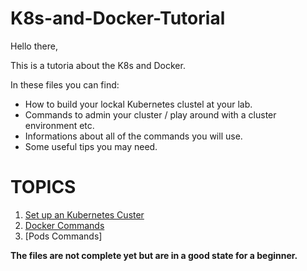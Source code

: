 # K8s-and-Docker-Tutorial

Hello there,

This is a tutoria about the K8s and Docker.

In these files you can find:

- How to build your lockal Kubernetes clustel at your lab.
- Commands to admin your cluster / play around with a cluster environment etc.
- Informations about all of the commands you will use.
- Some useful tips you may need.

# TOPICS 
1) [Set up an Kubernetes Custer](https://github.com/sifisKoen/K8s-and-Docker-Tutorials/blob/master/SetUpK8sLockalLab)
2) [Docker Commands](https://github.com/sifisKoen/K8s-and-Docker-Tutorials/blob/master/DockerCommands)
3) [Pods Commands]


**The files are not complete yet but are in a good state for a beginner.**
